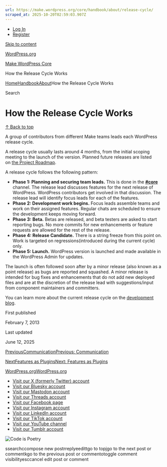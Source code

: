 ```yaml
---
url: https://make.wordpress.org/core/handbook/about/release-cycle/
scraped_at: 2025-10-20T02:59:03.907Z
---
```


- [Log In](https://login.wordpress.org/?redirect_to=https%3A%2F%2Fmake.wordpress.org%2Fcore%2Fhandbook%2Fabout%2Frelease-cycle%2F&locale=en_US)
- [Register](https://login.wordpress.org/register?locale=en_US)

[Skip to content](https://make.wordpress.org/core/handbook/about/release-cycle/#wp--skip-link--target)

[WordPress.org](https://wordpress.org/)

[Make WordPress Core](https://make.wordpress.org/core)

How the Release Cycle Works

[Home](https://make.wordpress.org/core)[Handbook](https://make.wordpress.org/core/handbook/)[About](https://make.wordpress.org/core/handbook/about/)How the Release Cycle Works

Search

# How the Release Cycle Works

[↑ Back to top](https://make.wordpress.org/core/handbook/about/release-cycle/#wp--skip-link--target)

A group of contributors from different Make teams leads each WordPress release cycle.

A release cycle usually lasts around 4 months, from the initial scoping meeting to the launch of the version. Planned future releases are listed on [the Project Roadmap](https://wordpress.org/about/roadmap/).

A release cycle follows the following pattern:

- **Phase 1: Planning and securing team leads.** This is done in the **[#core](https://wordpress.slack.com/messages/C02RQBWTW)** channel. The release lead discusses features for the next release of WordPress. WordPress contributors get involved in that discussion. The release lead will identify focus leads for each of the features.
- **Phase 2: Development work begins.** Focus leads assemble teams and work on their assigned features. Regular chats are scheduled to ensure the development keeps moving forward.
- **Phase 3:** **Beta.** Betas are released, and beta testers are asked to start reporting bugs. No more commits for new enhancements or feature requests are allowed for the rest of the release.
- **Phase 4: Release Candidate.** There is a string freeze from this point on. Work is targeted on regressions(introduced during the current cycle) only.
- **Phase 5: Launch.** WordPress version is launched and made available in the WordPress Admin for updates.

The launch is often followed soon after by a minor release (also known as a point release) as bugs are reported and squashed. A minor release is intended for bug fixes and enhancements that do not add new deployed files and are at the discretion of the release lead with suggestions/input from component maintainers and committers.

You can learn more about the current release cycle on the [development blog](https://make.wordpress.org/core/).

First published

February 7, 2013

Last updated

June 12, 2025

[PreviousCommunicationPrevious: Communication](https://make.wordpress.org/core/handbook/about/communication/)

[NextFeatures as PluginsNext: Features as Plugins](https://make.wordpress.org/core/handbook/about/release-cycle/features-as-plugins/)

[WordPress.org](https://wordpress.org/)[WordPress.org](https://wordpress.org/)

- [Visit our X (formerly Twitter) account](https://www.x.com/WordPress)
- [Visit our Bluesky account](https://bsky.app/profile/wordpress.org)
- [Visit our Mastodon account](https://mastodon.world/@WordPress)
- [Visit our Threads account](https://www.threads.net/@wordpress)
- [Visit our Facebook page](https://www.facebook.com/WordPress/)
- [Visit our Instagram account](https://www.instagram.com/wordpress/)
- [Visit our LinkedIn account](https://www.linkedin.com/company/wordpress)
- [Visit our TikTok account](https://www.tiktok.com/@wordpress)
- [Visit our YouTube channel](https://www.youtube.com/wordpress)
- [Visit our Tumblr account](https://wordpress.tumblr.com/)

![Code is Poetry](https://s.w.org/style/images/code-is-poetry-for-dark-bg.svg)

ssearchccompose new postrreplyeedittgo to topjgo to the next post or commentkgo to the previous post or commentotoggle comment visibilityesccancel edit post or comment
